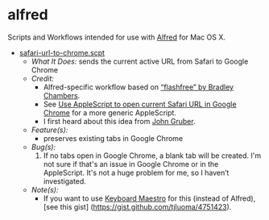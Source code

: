 alfred
======

Scripts and Workflows intended for use with [Alfred][] for Mac OS X.

*	[safari-url-to-chrome.scpt](safari-url-to-chrome.scpt) 
	*	*What It Does:* sends the current active URL from Safari to Google Chrome
	*	*Credit:* 
		*	Alfred-specific workflow based on [“flashfree” by Bradley Chambers](http://chambersdaily.com/bradleychambers/21925216991). 
		*	See [Use AppleScript to open current Safari URL in Google Chrome](http://www.tuaw.com/2011/03/14/use-applescript-to-open-current-safari-url-in-google-chrome/) for a more generic AppleScript.
		*	I first heard about this idea from [John Gruber](http://daringfireball.net/2010/11/flash_free_and_cheating_with_google_chrome).
	*	*Feature(s):* 
		*	preserves existing tabs in Google Chrome
	*	*Bug(s):* 
		1.	If no tabs open in Google Chrome, a blank tab will be created. I'm not sure if that's an issue in Google Chrome or in the AppleScript. It's not a huge problem for me, so I haven’t investigated.
	*	*Note(s):*
		*	If you want to use [Keyboard Maestro][] for this (instead of Alfred), [see this gist] (https://gist.github.com/tjluoma/4751423).


<!-- Reference Links -->

[Keyboard Maestro]: http://www.keyboardmaestro.com/main/
[Alfred]:	http://www.alfredapp.com